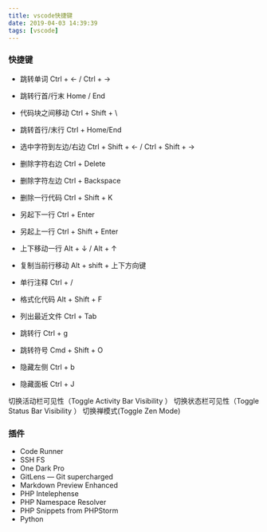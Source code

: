 ```yaml
---
title: vscode快捷键
date: 2019-04-03 14:39:39
tags: [vscode]
---
```

### 快捷键
- 跳转单词     Ctrl + ← / Ctrl + →

- 跳转行首/行末     Home / End

- 代码块之间移动    Ctrl + Shift + \

- 跳转首行/末行    Ctrl + Home/End

- 选中字符到左边/右边   Ctrl + Shift + <- /  Ctrl + Shift + ->

- 删除字符右边 Ctrl + Delete

- 删除字符左边 Ctrl + Backspace

- 删除一行代码 Ctrl + Shift + K

- 另起下一行 Ctrl + Enter

- 另起上一行 Ctrl + Shift + Enter

- 上下移动一行 Alt + ↓ / Alt +  ↑

- 复制当前行移动 Alt + shift + 上下方向键

- 单行注释 Ctrl + /

- 格式化代码 Alt + Shift + F
- 列出最近文件 Ctrl + Tab
- 跳转行 Ctrl + g
- 跳转符号 Cmd + Shift + O
- 隐藏左侧 Ctrl + b
- 隐藏面板  Ctrl + J

切换活动栏可见性（Toggle Activity Bar Visibility ）
切换状态栏可见性（Toggle Status Bar Visibility ）
切换禅模式(Toggle Zen Mode)

### 插件
- Code Runner
- SSH FS
- One Dark Pro
- GitLens — Git supercharged
- Markdown Preview Enhanced
- PHP Intelephense
- PHP Namespace Resolver
- PHP Snippets from PHPStorm
- Python
